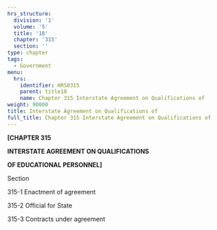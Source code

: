 ```yaml
---
hrs_structure:
  division: '1'
  volume: '5'
  title: '18'
  chapter: '315'
  section: ''
type: chapter
tags:
  - Government
menu:
  hrs:
    identifier: HRS0315
    parent: title18
    name: Chapter 315 Interstate Agreement on Qualifications of
weight: 90000
title: Interstate Agreement on Qualifications of
full_title: Chapter 315 Interstate Agreement on Qualifications of
---
```

**[CHAPTER 315**

**INTERSTATE AGREEMENT ON QUALIFICATIONS**

**OF EDUCATIONAL PERSONNEL]**

Section

315-1 Enactment of agreement

315-2 Official for State

315-3 Contracts under agreement